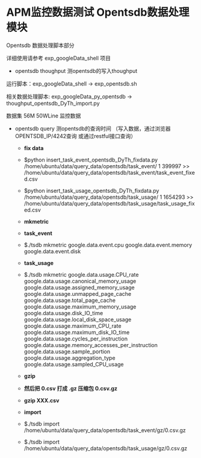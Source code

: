 # APM监控数据测试 Opentsdb数据处理模块

<p>Opentsdb 数据处理脚本部分 </p>
<p>详细使用请参考 exp_googleData_shell 项目</p>

* opentsdb thoughput 测opentsdb的写入thoughput

<p>运行脚本：exp_googleData_shell -> exp_opentsdb.sh</p>
<p>相关数据处理脚本: exp_googleData_py_opentsdb -> thoughput_opentsdb_DyTh_import.py</p>
<p>数据集 56M 50WLine 监控数据</p>

* opentsdb query 	测opentsdb的查询时间 （写入数据，通过浏览器OPENTSDB_IP/4242查询  或通过restful接口查询）

	* <b>fix data </b>
	* $python insert_task_event_opentsdb_DyTh_fixdata.py /home/ubuntu/data/query_data/opentsdb/task_event/ 1 399997 >> /home/ubuntu/data/query_data/opentsdb/task_event/task_event_fixed.csv

	* $python insert_task_usage_opentsdb_DyTh_fixdata.py /home/ubuntu/data/query_data/opentsdb/task_usage/ 1 1654293 >> /home/ubuntu/data/query_data/opentsdb/task_usage/task_usage_fixed.csv

	* <b> mkmetric </b>

	* <b>task_event </b>
	* $./tsdb mkmetric google.data.event.cpu google.data.event.memory google.data.event.disk

	* <b>task_usage </b>
	* $./tsdb mkmetric google.data.usage.CPU_rate google.data.usage.canonical_memory_usage google.data.usage.assigned_memory_usage google.data.usage.unmapped_page_cache google.data.usage.total_page_cache  google.data.usage.maximum_memory_usage google.data.usage.disk_IO_time google.data.usage.local_disk_space_usage google.data.usage.maximum_CPU_rate google.data.usage.maximum_disk_IO_time google.data.usage.cycles_per_instruction google.data.usage.memory_accesses_per_instruction google.data.usage.sample_portion google.data.usage.aggregation_type google.data.usage.sampled_CPU_usage

	* <b>gzip</b>
	* <b> 然后把 0.csv 打成 .gz 压缩包 0.csv.gz </b>
	* <b> gzip XXX.csv </b>

	* <b> import </b>
 	* $./tsdb import /home/ubuntu/data/query_data/opentsdb/task_event/gz/0.csv.gz

 	* $./tsdb import /home/ubuntu/data/query_data/opentsdb/task_usage/gz/0.csv.gz